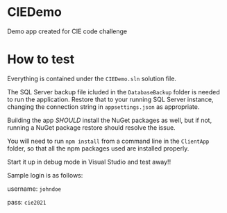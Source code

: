 # CIEDemo
Demo app created for CIE code challenge

# How to test
Everything is contained under the `CIEDemo.sln` solution file.

The SQL Server backup file icluded in the `DatabaseBackup` folder is needed to run the application. Restore that to your running SQL Server instance, changing the connection string in `appsettings.json` as appropriate.

Building the app *SHOULD* install the NuGet packages as well, but if not, running a NuGet package restore should resolve the issue.

You will need to run `npm install` from a command line in the `ClientApp` folder, so that all the npm packages used are installed properly.

Start it up in debug mode in Visual Studio and test away!!

Sample login is as follows:

username: `johndoe`

pass: `cie2021`
